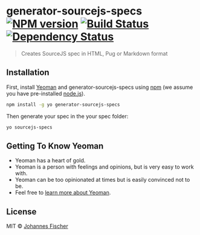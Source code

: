 # generator-sourcejs-specs [![NPM version][npm-image]][npm-url] [![Build Status][travis-image]][travis-url] [![Dependency Status][daviddm-image]][daviddm-url]

> Creates SourceJS spec in HTML, Pug or Markdown format

## Installation

First, install [Yeoman](http://yeoman.io) and generator-sourcejs-specs using [npm](https://www.npmjs.com/) (we assume you have pre-installed [node.js](https://nodejs.org/)).

```bash
npm install -g yo generator-sourcejs-specs
```

Then generate your spec in the your spec folder:

```bash
yo sourcejs-specs
```

## Getting To Know Yeoman

 * Yeoman has a heart of gold.
 * Yeoman is a person with feelings and opinions, but is very easy to work with.
 * Yeoman can be too opinionated at times but is easily convinced not to be.
 * Feel free to [learn more about Yeoman](http://yeoman.io/).

## License

MIT © [Johannes Fischer]()


[npm-image]: https://badge.fury.io/js/generator-sourcejs-specs.svg
[npm-url]: https://npmjs.org/package/generator-sourcejs-specs
[travis-image]: https://travis-ci.org//generator-sourcejs-specs.svg?branch=master
[travis-url]: https://travis-ci.org//generator-sourcejs-specs
[daviddm-image]: https://david-dm.org//generator-sourcejs-specs.svg?theme=shields.io
[daviddm-url]: https://david-dm.org//generator-sourcejs-specs

